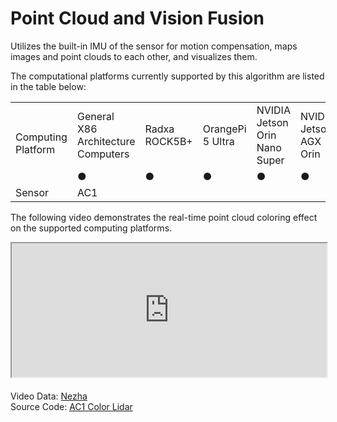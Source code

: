 # Point Cloud and Vision Fusion
Utilizes the built-in IMU of the sensor for motion compensation, maps images and point clouds to each other, and visualizes them.

The computational platforms currently supported by this algorithm are listed in the table below:

<table class="docutils align-default" style="width: 100%;">
    <tbody>
        <tr class="row-even centered-table-text">
            <td rowspan="2">Computing Platform</td>
            <td>General X86 Architecture Computers</td>
            <td>Radxa ROCK5B+</td>
            <td>OrangePi 5 Ultra</td>
            <td>NVIDIA Jetson Orin Nano Super</td>
            <td>NVIDIA Jetson AGX Orin</td>
            <td>D-Robotics RDK X5</td>
        </tr>
        <tr class="row-odd centered-table-text">
            <td>●</td>
            <td>●</td>
            <td>●</td>
            <td>●</td>
            <td>●</td>
            <td>●</td>
        </tr>
        <tr class="row-even centered-table-text">
            <td>Sensor</td>
            <td colspan="6">AC1</td>
        </tr>
    </tbody>
</table>

The following video demonstrates the real-time point cloud coloring effect on the supported computing platforms.

<div style="margin-bottom: 24px; position:relative; width:100%; padding-top: 42.46%;" class="video-container">
    <iframe src="https://cdn.robosense.cn/AC_wiki/postprocess_nezha_wiki.mp4" allowfullscreen style="position:absolute; top:0; left:0; width:100%; height:100%;"></iframe>
</div>

Video Data: [Nezha](https://cdn.robosense.cn/AC_wiki/nezha.tar.gz)  
Source Code: [AC1 Color Lidar](https://github.com/RoboSense-Robotics/robosense_ac_postprocess)
